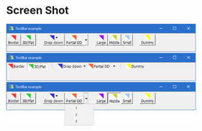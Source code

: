 # Screen Shot
![screen shot](./image/screenshot.png "screen shot")
![screen shot](./image/screenshot2.png "screen shot")
![screen shot](./image/screenshot3.png "screen shot")
